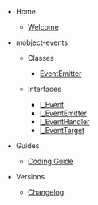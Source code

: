 - Home

  - [Welcome](/)

- mobject-events

  - Classes

    - [EventEmitter](event-emitter.md)

  - Interfaces

    - [I_Event](i-event.md)
    - [I_EventEmitter](i-event-emitter.md)
    - [I_EventHandler](i-event-handler.md)
    - [I_EventTarget](i-event-target.md)

- Guides

  - [Coding Guide](https://mobject-dev-team.github.io/mobject-coding-convention/#/)

- Versions

  - [Changelog](changelog.md)
